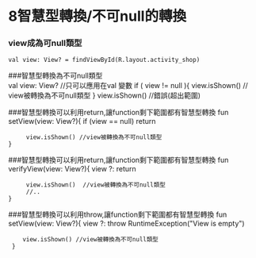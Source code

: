 # 8智慧型轉換/不可null的轉換
### view成為可null類型
	val view: View? = findViewById(R.layout.activity_shop)
	
###智慧型轉換為不可null類型		  
	val view: View? //只可以應用在val 變數
	if ( view != null ){
	     view.isShown()     // view被轉換為不可null類型
	}
	view.isShown() //錯誤(超出範圍)
	
###智慧型轉換可以利用return,讓function剩下範圍都有智慧型轉換
	fun setView(view: View?){
	    if (view == null)
	        return
	            
	     view.isShown() //view被轉換為不可null類型
	}
	
###智慧型轉換可以利用return,讓function剩下範圍都有智慧型轉換
	fun verifyView(view: View?){
	     view ?: return
	            
	     view.isShown()  //view被轉換為不可null類型
	     //..
	}

###智慧型轉換可以利用throw,讓function剩下範圍都有智慧型轉換
	fun setView(view: View?){
	    view ?: throw RuntimeException("View is empty")
	    
	    view.isShown() //view被轉換為不可null類型
	 }